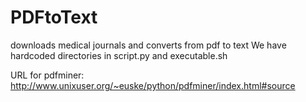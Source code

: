 # PDFtoText
downloads medical journals and converts from pdf to text
We have hardcoded directories in script.py and executable.sh

URL for pdfminer: http://www.unixuser.org/~euske/python/pdfminer/index.html#source



